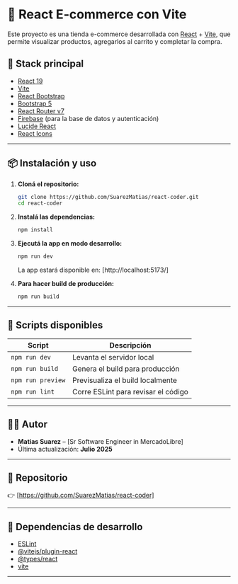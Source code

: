 # 🛒 React E-commerce con Vite

Este proyecto es una tienda e-commerce desarrollada con [React](https://react.dev/) + [Vite](https://vitejs.dev/), que permite visualizar productos, agregarlos al carrito y completar la compra.

## 🚀 Stack principal

- [React 19](https://react.dev/)
- [Vite](https://vitejs.dev/)
- [React Bootstrap](https://react-bootstrap.github.io/)
- [Bootstrap 5](https://getbootstrap.com/)
- [React Router v7](https://reactrouter.com/en/main)
- [Firebase](https://firebase.google.com/) (para la base de datos y autenticación)
- [Lucide React](https://lucide.dev/)
- [React Icons](https://react-icons.github.io/react-icons)

---

## 📦 Instalación y uso

1. **Cloná el repositorio:**

   ```bash
   git clone https://github.com/SuarezMatias/react-coder.git
   cd react-coder
   ```

2. **Instalá las dependencias:**

   ```bash
   npm install
   ```

3. **Ejecutá la app en modo desarrollo:**

   ```bash
   npm run dev
   ```

   La app estará disponible en: [http://localhost:5173/]

4. **Para hacer build de producción:**

   ```bash
   npm run build
   ```

---

## 🧠 Scripts disponibles

| Script            | Descripción                         |
| ----------------- | ----------------------------------- |
| `npm run dev`     | Levanta el servidor local           |
| `npm run build`   | Genera el build para producción     |
| `npm run preview` | Previsualiza el build localmente    |
| `npm run lint`    | Corre ESLint para revisar el código |

---

## 👨‍💻 Autor

- **Matias Suarez** – [Sr Software Engineer in MercadoLibre]
- Última actualización: **Julio 2025**

---

## 🔗 Repositorio

👉 [https://github.com/SuarezMatias/react-coder]

---

## 🥪 Dependencias de desarrollo

- [ESLint](https://eslint.org/)
- [@vitejs/plugin-react](https://vitejs.dev/guide/)
- [@types/react](https://www.npmjs.com/package/@types/react)
- [vite](https://vitejs.dev/)

---
